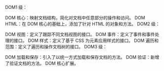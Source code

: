 DOM1 级：

DOM 核心：映射文档结构，简化对文档中任意部分的操作和访问。
DOM HTML：在 DOM 核心的基础上，添加了针对 HTML 的对象和方法。
DOM2 级：

DOM 视图：定义了跟踪不同文档视图的接口。
DOM 事件：定义了事件和事件处理的接口。
DOM 样式：定义了基于 CSS 为元素应用样式的接口。
DOM 遍历和范围：定义了遍历和操作文档树的接口。
DOM3 级：

DOM 加载和保存：引入了以统一方式加载和保存文档的方法。
DOM 验证：新增了验证文档的方法。
DOM 核心扩展。